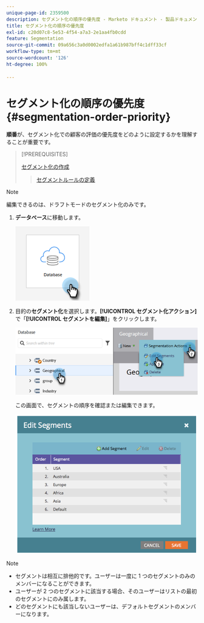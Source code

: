 ```yaml
---
unique-page-id: 2359500
description: セグメント化の順序の優先度 - Marketo ドキュメント - 製品ドキュメント
title: セグメント化の順序の優先度
exl-id: c20d07c8-5e53-4f54-a7a3-2e1aa4fb0cdd
feature: Segmentation
source-git-commit: 09a656c3a0d0002edfa1a61b987bff4c1dff33cf
workflow-type: tm+mt
source-wordcount: '126'
ht-degree: 100%

---
```


# セグメント化の順序の優先度 {#segmentation-order-priority}

**順番**&#x200B;が、セグメント化での顧客の評価の優先度をどのように設定するかを理解することが重要です。

>[!PREREQUISITES]
>
>[セグメント化の作成](/help/marketo/product-docs/personalization/segmentation-and-snippets/segmentation/create-a-segmentation.md)
>>[セグメントルールの定義](/help/marketo/product-docs/personalization/segmentation-and-snippets/segmentation/define-segment-rules.md)

>[!NOTE]
>
>編集できるのは、ドラフトモードのセグメント化のみです。

1. **データベース**&#x200B;に移動します。

   ![](assets/segmentation-order-priority-1.png)

1. 目的の&#x200B;**セグメント化**&#x200B;を選択します。**[!UICONTROL セグメント化アクション]**&#x200B;で「**[!UICONTROL セグメントを編集]**」をクリックします。

   ![](assets/segmentation-order-priority-2.png)

   この画面で、セグメントの順序を確認または編集できます。

   ![](assets/segmentation-order-priority-3.png)

>[!NOTE]
>
>* セグメントは相互に排他的です。ユーザーは一度に 1 つのセグメントのみのメンバーになることができます。
>* ユーザーが 2 つのセグメントに該当する場合、そのユーザーはリストの最初のセグメントにのみ属します。
>* どのセグメントにも該当しないユーザーは、デフォルトセグメントのメンバーになります。
